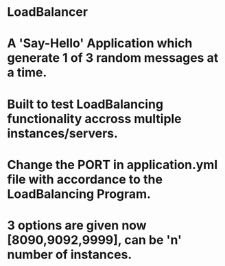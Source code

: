 # LoadBalancer
# A 'Say-Hello' Application which generate 1 of 3 random messages at a time.
# Built to test LoadBalancing functionality accross multiple instances/servers. 
# Change the PORT in application.yml file with accordance to the LoadBalancing Program.
# 3 options are given now [8090,9092,9999], can be 'n' number of instances.


